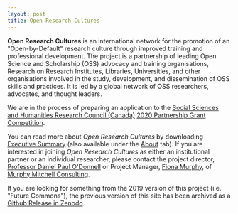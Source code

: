```yaml
---
layout: post
title: Open Research Cultures
---
```


**Open Research Cultures** is an international network for the promotion of an "Open-by-Default" research culture through improved training and professional development. The project is a partnership of leading Open Science and Scholarship (OSS) advocacy and training organisations, Research on Research Institutes, Libraries, Universities, and other organisations involved in the study, development, and dissemination of OSS skills and practices. It is led by a global network of OSS researchers, advocates, and thought leaders.

We are in the process of preparing an application to the [Social Sciences and Humanities Research Council (Canada)](http://www.sshrc-crsh.gc.ca/) [2020 Partnership Grant Competition](http://www.sshrc-crsh.gc.ca/about-au_sujet/partnerships-partenariats/partnership_grants-bourses_partenariats-eng.aspx).

You can read more about *Open Research Cultures* by downloading [Executive Summary](https://doi.org/10.5281/zenodo.3628881) (also available under the [About](/../about) tab). If you are interested in joining *Open Research Cultures* as either an institutional partner or an individual researcher, please contact the project director, [Professor Daniel Paul O'Donnell](mailto:daniel.odonnell@uleth.ca) or Project Manager, [Fiona Murphy](mailto:fionalm27@gmail.com), of [Murphy Mitchell Consulting](https://www.murphymitchellconsulting.com/).

If you are looking for something from the 2019 version of this project (i.e. "Future Commons"), the previous version of this site has been archived as a [Github Release in Zenodo](https://zenodo.org/record/3629641). 
